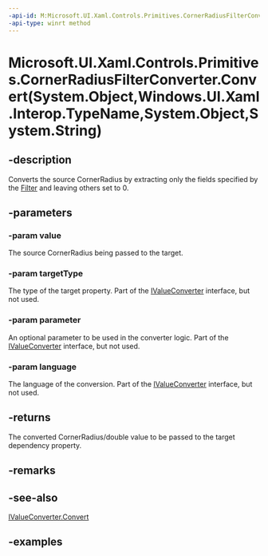 ```yaml
---
-api-id: M:Microsoft.UI.Xaml.Controls.Primitives.CornerRadiusFilterConverter.Convert(System.Object,Windows.UI.Xaml.Interop.TypeName,System.Object,System.String)
-api-type: winrt method
---
```


# Microsoft.UI.Xaml.Controls.Primitives.CornerRadiusFilterConverter.Convert(System.Object,Windows.UI.Xaml.Interop.TypeName,System.Object,System.String)

<!--
public object Convert (object value, System.Type targetType, object parameter, string language);
-->

## -description

Converts the source CornerRadius by extracting only the fields specified by the [Filter](cornerradiusfilterconverter_filter.md) and leaving others set to 0.

## -parameters

### -param value

The source CornerRadius being passed to the target.

### -param targetType

The type of the target property. Part of the [IValueConverter](/uwp/api/windows.ui.xaml.data.ivalueconverter) interface, but not used.

### -param parameter

An optional parameter to be used in the converter logic. Part of the [IValueConverter](/uwp/api/windows.ui.xaml.data.ivalueconverter) interface, but not used.

### -param language

The language of the conversion. Part of the [IValueConverter](/uwp/api/windows.ui.xaml.data.ivalueconverter) interface, but not used.

## -returns

The converted CornerRadius/double value to be passed to the target dependency property.

## -remarks

## -see-also

[IValueConverter.Convert](/uwp/api/windows.ui.xaml.data.ivalueconverter.convert)

## -examples
